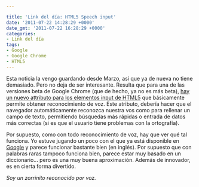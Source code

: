 ```yaml
---

title: 'Link del día: HTML5 Speech input'
date: '2011-07-22 14:28:29 +0000'
date_gmt: '2011-07-22 16:28:29 +0000'
categories:
- Link del día
tags:
- Google
- Google Chrome
- HTML5
---
```


Esta noticia la vengo guardando desde Marzo, así que ya de nueva no tiene demasiado. Pero no deja de ser interesante. Resulta que para una de las versiones beta de Google Chrome (que de hecho, ya no es más beta), [hay un nuevo attributo para los elementos input de HTML5](http://www.genbeta.com/navegadores/google-anade-reconocimiento-de-voz-en-la-beta-de-chrome) que básicamente permite obtener reconocimiento de voz. Este atributo, debería hacer que el navegador automáticamente reconozca nuestra vos como para rellenar un campo de texto, permitiendo búsquedas más rápidas o entrada de datos más correctas (si es que el usuario tiene problemas con la ortografía).

Por supuesto, como con todo reconocimiento de voz, hay que ver qué tal funciona. Yo estuve jugando un poco con el que ya está disponible en [Google](http://www.google.com) y parece funcionar bastante bien (en inglés). Por supuesto que con palabras raras tampoco funciona bien, parece estar muy basado en un diccionario... pero es una muy buena aproximación. Además de innovador, es en cierta forma divertido.

_Soy un zorrinito reconocido por voz._

